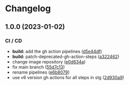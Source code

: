 # Changelog

## 1.0.0 (2023-01-02)


### CI / CD

* **build:** add the gh action pipelines ([d5e44df](https://github.com/aeternity/ga-multisig-backend/commit/d5e44dfa46cd961bef02c5782863f5d0ca6cbc61))
* **build:** patch-deprecated-gh-action-steps ([a322462](https://github.com/aeternity/ga-multisig-backend/commit/a32246237724d5cde666738bb2c16670c08ce4ec))
* change image repository ([e0d634a](https://github.com/aeternity/ga-multisig-backend/commit/e0d634ab36bf3a70b3686e4df26db00843ab5721))
* fix main branch ([55d7c13](https://github.com/aeternity/ga-multisig-backend/commit/55d7c138f1febdb62c505984b185cba55ff7c25a))
* rename pipelines ([e6b8079](https://github.com/aeternity/ga-multisig-backend/commit/e6b807962115840d0c6f8b67469423052bbc811e))
* use v6 version gh actions for all steps in stg ([2d930a9](https://github.com/aeternity/ga-multisig-backend/commit/2d930a9b4b6744c1108788c71ce8e9d900510889))
